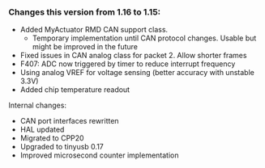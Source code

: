 ### Changes this version from 1.16 to 1.15:
- Added MyActuator RMD CAN support class.
  - Temporary implementation until CAN protocol changes. Usable but might be improved in the future
- Fixed issues in CAN analog class for packet 2. Allow shorter frames
- F407: ADC now triggered by timer to reduce interrupt frequency
- Using analog VREF for voltage sensing (better accuracy with unstable 3.3V)
- Added chip temperature readout

Internal changes:
- CAN port interfaces rewritten
- HAL updated
- Migrated to CPP20
- Upgraded to tinyusb 0.17
- Improved microsecond counter implementation